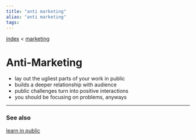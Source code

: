 ```yaml
---
title: "anti marketing"
alias: "anti marketing"
tags: 
---
```


[index](_index.md) < [marketing](1-marketing.md)

# Anti-Marketing
- lay out the ugliest parts of your work in public
- builds a deeper relationship with audience
- public challenges turn into positive interactions
- you should be focusing on problems, anyways

-------------
### See also
[learn in public](learn-in-public.md)

